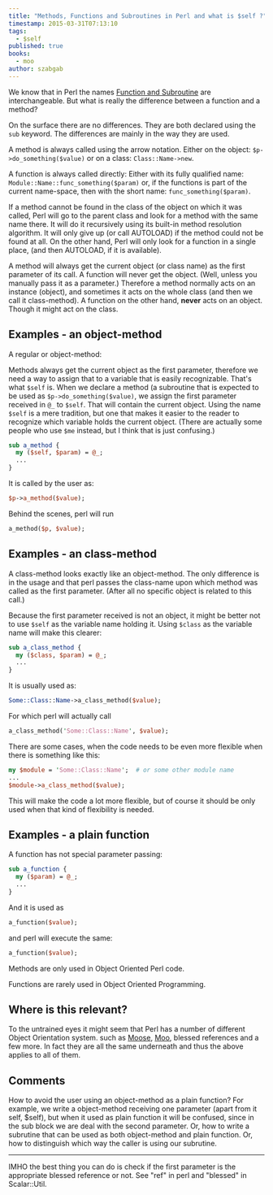 ```yaml
---
title: "Methods, Functions and Subroutines in Perl and what is $self ?"
timestamp: 2015-03-31T07:13:10
tags:
  - $self
published: true
books:
  - moo
author: szabgab
---
```



We know that in Perl the names [Function and Subroutine](/subroutines-and-functions-in-perl) are interchangeable.
But what is really the difference between a function and a method?


On the surface there are no differences. They are both declared using the `sub` keyword.
The differences are mainly in the way they are used.

A method is always called using the arrow notation.
Either on the object: `$p->do_something($value)`
or on a class: `Class::Name->new`.

A function is always called directly: Either with its fully qualified name: `Module::Name::func_something($param)`  or,
if the functions is part of the current name-space, then with the short name: `func_something($param)`.

If a method cannot be found in the class of the object on which it was called, Perl will go to the parent class and look
for a method with the same name there. It will do it recursively using its built-in method resolution algorithm.
It will only give up (or call AUTOLOAD) if the method could not be found at all.
On the other hand, Perl will only look for a function in a single place, (and then AUTOLOAD, if it is available).

A method will always get the current object (or class name) as the first parameter of its call.
A function will never get the object. (Well, unless you manually pass it as a parameter.)
Therefore a method normally acts on an instance (object), and sometimes it acts on the whole class (and then we call it class-method).
A function on the other hand, <b>never</b> acts on an object. Though it might act on the class.

## Examples - an object-method

A regular or object-method:

Methods always get the current object as the first parameter, therefore we need a way to assign that to a variable that is easily recognizable.
That's what `$self` is. When we declare a method (a subroutine that is expected to be used as `$p->do_something($value)`,
we assign the first parameter received in `@_` to `$self`. That will contain the current object.
Using the name `$self` is a mere tradition, but one that makes it easier to the reader to recognize which variable holds the current object.
(There are actually some people who use `$me` instead, but I think that is just confusing.)

```perl
sub a_method {
  my ($self, $param) = @_;
  ...
}
```

It is called by the user as:

```perl
$p->a_method($value);
```

Behind the scenes, perl will run

```perl
a_method($p, $value);
```


## Examples - an class-method

A class-method looks exactly like an object-method. The only difference is in the usage and that perl
passes the class-name upon which method was called as the first parameter. (After all no specific object is related to this call.)

Because the first parameter received is not an object, it might be better not to use `$self` as the variable name holding it.
Using `$class` as the variable name will make this clearer:

```perl
sub a_class_method {
  my ($class, $param) = @_;
  ...
}
```

It is usually used as:

```perl
Some::Class::Name->a_class_method($value);
```

For which perl will actually call

```perl
a_class_method('Some::Class::Name', $value);
```

There are some cases, when the code needs to be even more flexible when there is something like this:

```perl
my $module = 'Some::Class::Name';  # or some other module name
...
$module->a_class_method($value);
```

This will make the code a lot more flexible, but of course it should be only used when that kind of flexibility is needed.

## Examples - a plain function

A function has not special parameter passing:

```perl
sub a_function {
  my ($param) = @_;
  ...
}
```

And it is used as

```perl
a_function($value);
```

and perl will execute the same:

```perl
a_function($value);
```


Methods are only used in Object Oriented Perl code.

Functions are rarely used in Object Oriented Programming.

## Where is this relevant?

To the untrained eyes it might seem that Perl has a number of different Object Orientation system.
such as [Moose](/moose), [Moo](/moo), blessed references and a few more.
In fact they are all the same underneath and thus the above applies to all of them.


## Comments

How to avoid the user using an object-method as a plain function?
For example, we write a object-method receiving one parameter (apart from it self, $self), but when it used as plain function it will be confused, since in the sub block we are deal with the second parameter. Or, how to write a subrutine that can be used as both object-method and plain function. Or, how to distinguish which way the caller is using our subrutine.

---
IMHO the best thing you can do is check if the first parameter is the appropriate blessed reference or not. See "ref" in perl and "blessed" in Scalar::Util.
